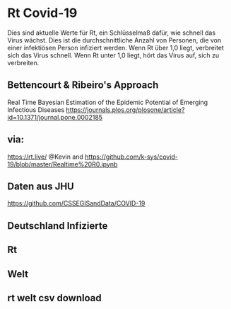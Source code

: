 # Rt Covid-19

Dies sind aktuelle Werte für Rt, ein Schlüsselmaß dafür, wie schnell das Virus wächst. Dies ist die durchschnittliche Anzahl von Personen, die von einer infektiösen Person infiziert werden. Wenn Rt über 1,0 liegt, verbreitet sich das Virus schnell. Wenn Rt unter 1,0 liegt, hört das Virus auf, sich zu verbreiten.

## Bettencourt & Ribeiro's Approach

Real Time Bayesian Estimation of the Epidemic Potential of Emerging Infectious Diseases
https://journals.plos.org/plosone/article?id=10.1371/journal.pone.0002185


## via: 
https://rt.live/ @Kevin and 
https://github.com/k-sys/covid-19/blob/master/Realtime%20R0.ipynb

## Daten aus JHU
https://github.com/CSSEGISandData/COVID-19

## Deutschland Infizierte 
[logo]: https://github.com/adam-p/markdown-here/raw/master/src/common/images/icon48.png 

## Rt
[logo]: https://github.com/adam-p/markdown-here/raw/master/src/common/images/icon48.png 

## Welt
[logo]: https://github.com/adam-p/markdown-here/raw/master/src/common/images/icon48.png 

## rt welt csv download
[logo]: https://github.com/adam-p/markdown-here/raw/master/src/common/images/rt.csv
